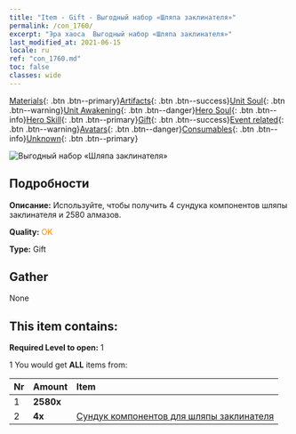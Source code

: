 ```yaml
---
title: "Item - Gift - Выгодный набор «Шляпа заклинателя»"
permalink: /con_1760/
excerpt: "Эра хаоса  Выгодный набор «Шляпа заклинателя»"
last_modified_at: 2021-06-15
locale: ru
ref: "con_1760.md"
toc: false
classes: wide
---
```

 [Materials](/ItemsRU/){: .btn .btn--primary}[Artifacts](/ItemsRU/Artifacts/){: .btn .btn--success}[Unit Soul](/ItemsRU/UnitSoul/){: .btn .btn--warning}[Unit Awakening](/ItemsRU/UnitAwakening/){: .btn .btn--danger}[Hero Soul](/ItemsRU/HeroSoul/){: .btn .btn--info}[Hero Skill](/ItemsRU/HeroSkill/){: .btn .btn--primary}[Gift](/ItemsRU/Gift/){: .btn .btn--success}[Event related](/ItemsRU/Events/){: .btn .btn--warning}[Avatars](/ItemsRU/Avatars/){: .btn .btn--danger}[Consumables](/ItemsRU/Consumables/){: .btn .btn--info}[Unknown](/ItemsRU/Unknown/){: .btn .btn--primary}

 ![Выгодный набор «Шляпа заклинателя»](/images/t/i_907376.png)

## Подробности
 **Описание:** Используйте, чтобы получить 4 сундука компонентов шляпы заклинателя и 2580 алмазов.

 **Quality:** <span style="color: #FF8C00">OK</span>

 **Type:** Gift

## Gather

  None

## This item contains:

 **Required Level to open:** 1

 1 You would get **ALL** items  from:

  | Nr | Amount |     Item    |
  |:---|:-------|:------------|
  | 1 |  **2580x** | <i class="fas fa-gem"/> |  | 
  | 2 |  **4x** | [Сундук компонентов для шляпы заклинателя](/ItemsRU/con_1359/) |  | 
